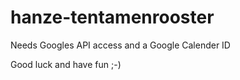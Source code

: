 # hanze-tentamenrooster

Needs Googles API access and a Google Calender ID

Good luck and have fun ;-)